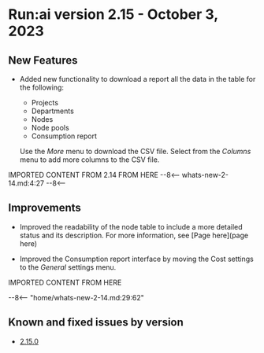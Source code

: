 # Run:ai version 2.15 - October 3, 2023

## New Features

<!-- RUN-10221/RUN-10426 Projects V2 - User will be able to export a CSV report - NEW FEATURE -->
* Added new functionality to download a report all the data in the table for the following:
    * Projects
    * Departments
    * Nodes
    * Node pools
    * Consumption report

    Use the *More* menu to download the CSV file. Select from the *Columns* menu to add more columns to the CSV file.

IMPORTED CONTENT FROM 2.14 FROM HERE
--8<--
whats-new-2-14.md:4:27
--8<--

## Improvements

<!-- TODO RUN-9943/RUN-12176 Nodes - reflect the correct status of the node - add to nodes page the table from the TW ticket -->
* Improved the readability of the node table to include a more detailed status and its description. For more information, see [Page here](page here)

<!-- RUN-11421 Consumption report - Cost and bugs-->
* Improved the Consumption report interface by moving the Cost settings to the *General* settings menu.

<!-- RUN-5928 Node Scheduler - MS1 -->

<!-- RUN-7085/RUN-9480 Installation - Cluster wizard Improvements -->

<!-- RUN-7495/RUN11388 Support PSA / SCCs V2 \(security mechanism for pods on K8S/OCP\)-->

<!-- RUN-9386 Metrics API: Expose predefined metrics-->

<!-- RUN-9924/RUN-9925  Granular GPU compute time-slicing / Strict GPU compute time-slicing -->

<!-- RUN-9949 Container RUNtime Interface - No TW story as per ticket -->

<!-- RUN-9950 Support JFrog Artifactory private repository - No TW story as per ticket -->

<!-- RUN-10271/RUN-10321 Mark environment for workload type-->

<!-- RUN-10404/RUN-11747 Submit distributed training-->

<!-- RUN-10411/RUN-11390 Support self-signed certificates-->

<!-- RUN-10446/RUN-10447 RUN:ai Hyper-Scale - Scheduler - Phase 1: Adobe scenario-->

<!-- RUN-10451/RUN-10452 Support new Kubernetes and OpenShift releases - Q3/2023-->

<!-- RUN-10486 Project selection is persistent in the  \(V2\)-->

<!-- RUN-10493 Stabilize scheduler post Elastic Workloads changes-->

<!-- RUN-10602/RUN-10603 GPU Memory Request & Limit-->

<!-- RUN-10619 Email mechanism -->

<!-- RUN-10622 Policy blocks workloads that attempt to store data on the node-->

<!-- RUN-10639/RUN-11389 Researcher Service Refactoring - Step 1 \(UI only\)-->

<!-- RUN-10802 Quota management dashboard post-release -->

<!-- RUN-10862/RUN-10863 Department as a workspace asset creation scope - phase 2-->

<!-- RUN-11186/RUN-11241 Submitting an MPI/PT/TF/XGBoost distributed training from UI - 1st form page -->

<!-- RUN-11194/RUN-11239 All changes done in the UI for distributed training are hidden behind feature flag -->

<!-- RUN-11206/RUN-11242 Submitting distributed training from UI - 2nd form page-->

<!-- RUN-11219/RUN-11602 Submitting an MPI distributed training from UI - 3rd form page-->

<!-- RUN-11231/RUN-11240 Environment for distributed training-->

<!-- RUN-11282/RUN-11283 Nodepools enabled by default-->

<!-- RUN-11292/RUN-11592 General changes in favor of any asset based workload \(WS, training, DT\)-->

<!-- RUN-11325 R&D Support time Q3-->

<!-- RUN-11525/RUN-11538 Support Kubernetes non-privileged PSA on project namespaces for Openshift-->

<!-- RUN-11610 Sunset of old submit form-->

<!-- RUN-11692/RUN-11694 Scoping for template-->

<!-- RUN-11974 Use Secure images only \(UBI\)-->

<!-- RUN-12166 Cost fixes-->

<!-- Include from 2.14 -->

<!-- TODO Adjust the whats new for 2.14 to add in the sections for New features and Improvements. Then include those in the appropriate sections for 2.15 after the primary ones are written up.
-->
IMPORTED CONTENT FROM HERE

--8<-- "home/whats-new-2-14.md:29:62"

## Known and fixed issues by version

* [2.15.0](../bugfixes/fixes-2-15.md)